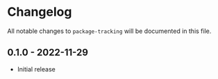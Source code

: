 # Changelog

All notable changes to `package-tracking` will be documented in this file.

## 0.1.0 - 2022-11-29

- Initial release
